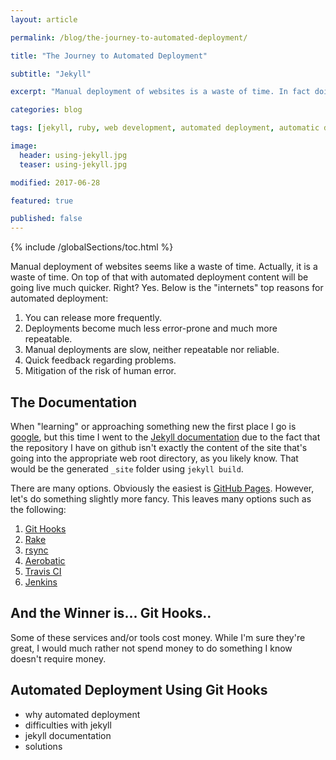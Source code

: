 ```yaml
---
layout: article

permalink: /blog/the-journey-to-automated-deployment/

title: "The Journey to Automated Deployment"

subtitle: "Jekyll"

excerpt: "Manual deployment of websites is a waste of time. In fact doing much of anything these days is a waste of time. Lets automate that."

categories: blog

tags: [jekyll, ruby, web development, automated deployment, automatic deployment, deployment, github]

image:
  header: using-jekyll.jpg
  teaser: using-jekyll.jpg

modified: 2017-06-28

featured: true

published: false
---
```


{% include /globalSections/toc.html %}

Manual deployment of websites seems like a waste of time. Actually, it is a waste of time. On top of that with automated deployment content will be going live much quicker. Right? Yes. Below is the "internets" top reasons for automated deployment:

<ol>
	<li>You can release more frequently.</li>
	<li>Deployments become much less error-prone and much more repeatable.</li>
	<li>Manual deployments are slow, neither repeatable nor reliable.</li>
	<li>Quick feedback regarding problems.</li>
	<li>Mitigation of the risk of human error.</li>
</ol>

## The Documentation

When "learning" or approaching something new the first place I go is <a href="http://lmgtfy.com/?q=jekyll+documentation+deployment">google</a>, but this time I went to the <a href="https://jekyllrb.com/docs/deployment-methods/">Jekyll documentation</a> due to the fact that the repository I have on github isn't exactly the content of the site that's going into the appropriate web root directory, as you likely know. That would be the generated `_site` folder using `jekyll build`.

There are many options. Obviously the easiest is <a href="https://jekyllrb.com/docs/github-pages/">GitHub Pages</a>. However, let's do something slightly more fancy. This leaves many options such as the following:

<ol>
	<li><a href="http://githooks.com/">Git Hooks</a></li>
	<li><a href="https://ruby.github.io/rake/">Rake</a></li>
	<li><a href="https://rsync.samba.org/">rsync</a></li>
	<li><a href="https://www.aerobatic.com/">Aerobatic</a></li>
	<li><a href="https://travis-ci.org/">Travis CI</a></li>
	<li><a href="https://jenkins.io/">Jenkins</a></li>
</ol>

## And the Winner is... Git Hooks..

Some of these services and/or tools cost money. While I'm sure they're great, I would much rather not spend money to do something I know doesn't require money.

## Automated Deployment Using Git Hooks

- why automated deployment
- difficulties with jekyll
- jekyll documentation
- solutions
